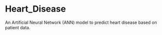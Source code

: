 # Heart_Disease
An Artificial Neural Network (ANN) model to predict heart disease based on patient data.
